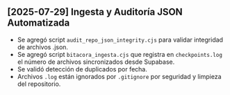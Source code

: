 ## [2025-07-29] Ingesta y Auditoría JSON Automatizada

- Se agregó script `audit_repo_json_integrity.cjs` para validar integridad de archivos .json.
- Se agregó script `bitacora_ingesta.cjs` que registra en `checkpoints.log` el número de archivos sincronizados desde Supabase.
- Se validó detección de duplicados por fecha.
- Archivos `.log` están ignorados por `.gitignore` por seguridad y limpieza del repositorio.
